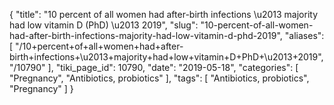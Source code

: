 {
    "title": "10 percent of all women had after-birth infections \u2013 majority had low vitamin D (PhD) \u2013 2019",
    "slug": "10-percent-of-all-women-had-after-birth-infections-majority-had-low-vitamin-d-phd-2019",
    "aliases": [
        "/10+percent+of+all+women+had+after-birth+infections+\u2013+majority+had+low+vitamin+D+PhD+\u2013+2019",
        "/10790"
    ],
    "tiki_page_id": 10790,
    "date": "2019-05-18",
    "categories": [
        "Pregnancy",
        "Antibiotics, probiotics"
    ],
    "tags": [
        "Antibiotics, probiotics",
        "Pregnancy"
    ]
}